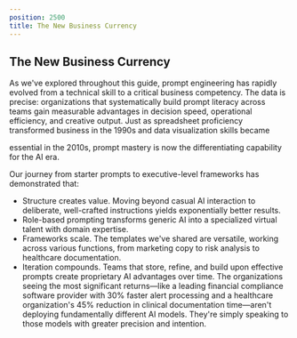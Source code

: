 ```yaml
---
position: 2500
title: The New Business Currency
---
```


## The New Business Currency

As we've explored throughout this guide, prompt engineering has rapidly evolved from a technical skill to a critical business competency. The data is precise: organizations that systematically build prompt literacy across teams gain measurable advantages in decision speed, operational efficiency, and creative output. Just as spreadsheet proficiency transformed business in the 1990s and data visualization skills became

essential in the 2010s, prompt mastery is now the differentiating capability for the AI era.

Our journey from starter prompts to executive-level frameworks has demonstrated that:

- Structure creates value. Moving beyond casual AI interaction to deliberate, well-crafted instructions yields exponentially better results.
- Role-based prompting transforms generic AI into a specialized virtual talent with domain expertise.
- Frameworks scale. The templates we've shared are versatile, working across various functions, from marketing copy to risk analysis to healthcare documentation.
- Iteration compounds. Teams that store, refine, and build upon effective prompts create proprietary AI advantages over time.
The organizations seeing the most significant returns—like a leading financial compliance software provider with 30% faster alert processing and a healthcare organization's 45% reduction in clinical documentation time—aren't deploying fundamentally different AI models. They're simply speaking to those models with greater precision and intention.